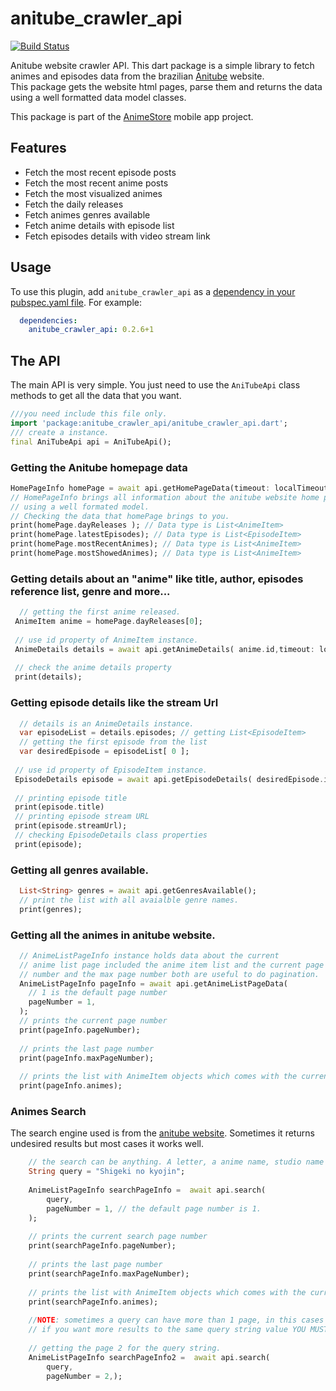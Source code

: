 # anitube_crawler_api
[![Build Status](https://travis-ci.com/sc4v3ng3r/anitube_crawler_api.svg?branch=master)](https://travis-ci.com/sc4v3ng3r/anitube_crawler_api)

Anitube website crawler API. This dart package is a simple library to fetch animes and episodes data from the brazilian [Anitube](https://www.anitube.site) website.  
This package gets the website html pages, parse them and returns the data using a well formatted data model classes.

This package is part of the [AnimeStore](https://github.com/sc4v3ng3r/animeapp_course) mobile app project. 

## Features
- Fetch the most recent episode posts
- Fetch the most recent anime posts
- Fetch the most visualized animes
- Fetch the daily releases
- Fetch animes genres available
- Fetch anime details with episode list
- Fetch episodes details with video stream link

## Usage
To use this plugin, add `anitube_crawler_api` as a [dependency in your pubspec.yaml file](https://flutter.io/platform-plugins/). For example:

```yaml
  dependencies:
    anitube_crawler_api: 0.2.6+1
```
## The API
 The main API is very simple. You just need to use the ```AniTubeApi``` class methods to get all the data that you want.


```dart
///you need include this file only.
import 'package:anitube_crawler_api/anitube_crawler_api.dart';
/// create a instance.
final AniTubeApi api = AniTubeApi();
```

### Getting the Anitube homepage data
```dart
HomePageInfo homePage = await api.getHomePageData(timeout: localTimeout));
// HomePageInfo brings all information about the anitube website home page 
// using a well formated model.
// Checking the data that homePage brings to you.
print(homePage.dayReleases ); // Data type is List<AnimeItem>
print(homePage.latestEpisodes); // Data type is List<EpisodeItem>
print(homePage.mostRecentAnimes); // Data type is List<AnimeItem>
print(homePage.mostShowedAnimes); // Data type is List<AnimeItem>
```

### Getting details about an "anime" like title, author, episodes reference list, genre and more...
```dart 
  // getting the first anime released.
 AnimeItem anime = homePage.dayReleases[0];
 
 // use id property of AnimeItem instance.
 AnimeDetails details = await api.getAnimeDetails( anime.id,timeout: localTimeout);
 
 // check the anime details property
 print(details);
```

### Getting episode details like the stream Url

```dart 
  // details is an AnimeDetails instance.
  var episodeList = details.episodes; // getting List<EpisodeItem>
  // getting the first episode from the list
  var desiredEpisode = episodeList[ 0 ];
 
 // use id property of EpisodeItem instance.
 EpisodeDetails episode = await api.getEpisodeDetails( desiredEpisode.id,timeout: localTimeout);
 
 // printing episode title
 print(episode.title)
 // printing episode stream URL
 print(episode.streamUrl);
 // checking EpisodeDetails class properties
 print(episode);
```
### Getting all genres available.
```dart 
  List<String> genres = await api.getGenresAvailable();
  // print the list with all avaialble genre names.
  print(genres);
```

### Getting all the animes in anitube website.

```dart 
  // AnimeListPageInfo instance holds data about the current
  // anime list page included the anime item list and the current page
  // number and the max page number both are useful to do pagination.
  AnimeListPageInfo pageInfo = await api.getAnimeListPageData(
    // 1 is the default page number
    pageNumber = 1,
  );
  // prints the current page number
  print(pageInfo.pageNumber);
  
  // prints the last page number
  print(pageInfo.maxPageNumber);
  
  // prints the list with AnimeItem objects which comes with the current page.
  print(pageInfo.animes);
```
### Animes Search
The search engine used is from the [anitube website](https://www.anitube.site/). Sometimes it returns undesired results but most cases it works well. 

```dart 
    // the search can be anything. A letter, a anime name, studio name etc.
    String query = "Shigeki no kyojin";
  
    AnimeListPageInfo searchPageInfo =  await api.search(
        query,
        pageNumber = 1, // the default page number is 1.
    );
  
    // prints the current search page number
    print(searchPageInfo.pageNumber);
  
    // prints the last page number
    print(searchPageInfo.maxPageNumber);
  
    // prints the list with AnimeItem objects which comes with the current search page.
    print(searchPageInfo.animes);
    
    //NOTE: sometimes a query can have more than 1 page, in this cases
    // if you want more results to the same query string value YOU MUST call search method again using the same query but a different pageNumber
    
    // getting the page 2 for the query string.
    AnimeListPageInfo searchPageInfo2 =  await api.search(
        query,
        pageNumber = 2,);
```